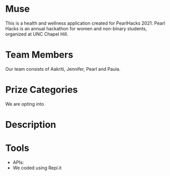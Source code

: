 # Muse 

This is a health and wellness application created for PearlHacks 2021. Pearl Hacks is an annual hackathon for women and non-binary students, organized at UNC Chapel Hill.  

# Team Members 

Our team consists of Aakriti, Jennifer, Pearl and Paula. 

# Prize Categories 

We are opting into 

# Description 

# Tools 
- APIs:
- We coded using Repl.it

